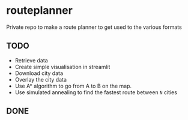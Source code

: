 # routeplanner
Private repo to make a route planner to get used to the various formats


## TODO
* Retrieve data
* Create simple visualisation in streamlit
* Download city data 
* Overlay the city data
* Use A* algorithm to go from A to B on the map. 
* Use simulated annealing to find the fastest route between `N` cities


## DONE
    